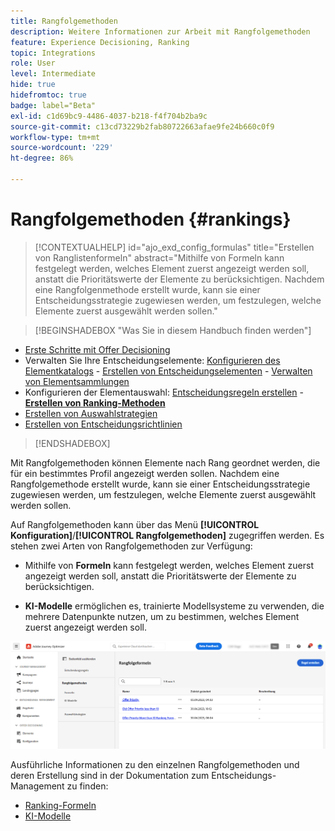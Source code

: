 ```yaml
---
title: Rangfolgemethoden
description: Weitere Informationen zur Arbeit mit Rangfolgemethoden
feature: Experience Decisioning, Ranking
topic: Integrations
role: User
level: Intermediate
hide: true
hidefromtoc: true
badge: label="Beta"
exl-id: c1d69bc9-4486-4037-b218-f4f704b2ba9c
source-git-commit: c13cd73229b2fab80722663afae9fe24b660c0f9
workflow-type: tm+mt
source-wordcount: '229'
ht-degree: 86%

---
```


# Rangfolgemethoden {#rankings}

>[!CONTEXTUALHELP]
>id="ajo_exd_config_formulas"
>title="Erstellen von Ranglistenformeln"
>abstract="Mithilfe von Formeln kann festgelegt werden, welches Element zuerst angezeigt werden soll, anstatt die Prioritätswerte der Elemente zu berücksichtigen. Nachdem eine Rangfolgenmethode erstellt wurde, kann sie einer Entscheidungsstrategie zugewiesen werden, um festzulegen, welche Elemente zuerst ausgewählt werden sollen."

>[!BEGINSHADEBOX &quot;Was Sie in diesem Handbuch finden werden&quot;]

* [Erste Schritte mit Offer Decisioning](gs-experience-decisioning.md)
* Verwalten Sie Ihre Entscheidungselemente: [Konfigurieren des Elementkatalogs](catalogs.md) - [Erstellen von Entscheidungselementen](items.md) - [Verwalten von Elementsammlungen](collections.md)
* Konfigurieren der Elementauswahl: [Entscheidungsregeln erstellen](rules.md) - **[Erstellen von Ranking-Methoden](ranking.md)**
* [Erstellen von Auswahlstrategien](selection-strategies.md)
* [Erstellen von Entscheidungsrichtlinien](create-decision.md)

>[!ENDSHADEBOX]

Mit Rangfolgemethoden können Elemente nach Rang geordnet werden, die für ein bestimmtes Profil angezeigt werden sollen. Nachdem eine Rangfolgemethode erstellt wurde, kann sie einer Entscheidungsstrategie zugewiesen werden, um festzulegen, welche Elemente zuerst ausgewählt werden sollen.

Auf Rangfolgemethoden kann über das Menü **[!UICONTROL Konfiguration]**/**[!UICONTROL Rangfolgemethoden]** zugegriffen werden. Es stehen zwei Arten von Rangfolgemethoden zur Verfügung:

* Mithilfe von **Formeln** kann festgelegt werden, welches Element zuerst angezeigt werden soll, anstatt die Prioritätswerte der Elemente zu berücksichtigen.

* **KI-Modelle** ermöglichen es, trainierte Modellsysteme zu verwenden, die mehrere Datenpunkte nutzen, um zu bestimmen, welches Element zuerst angezeigt werden soll.

![](assets/ranking-create.png)

Ausführliche Informationen zu den einzelnen Rangfolgemethoden und deren Erstellung sind in der Dokumentation zum Entscheidungs-Management zu finden:

* [Ranking-Formeln](../offers/ranking/create-ranking-formulas.md)
* [KI-Modelle](../offers/ranking/ai-models.md)
